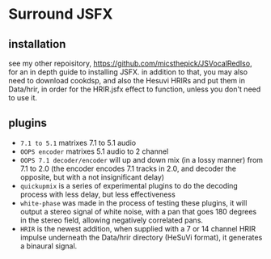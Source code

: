 # Surround JSFX

## installation

see my other repoisitory, https://github.com/micsthepick/JSVocalRedIso, for an in depth guide to installing JSFX.
in addition to that, you may also need to download cookdsp, and also the Hesuvi HRIRs and put them in Data/hrir, in order for the HRIR.jsfx effect to function, unless you don't need to use it.

## plugins

* `7.1 to 5.1` matrixes 7.1 to 5.1 audio
* `OOPS encoder` matrixes 5.1 audio to 2 channel
* `OOPS 7.1 decoder/encoder` will up and down mix (in a lossy manner) from 7.1 to 2.0 (the encoder encodes 7.1 tracks in 2.0, and decoder the opposite, but with a not insignificant delay)
* `quickupmix` is a series of experimental plugins to do the decoding process with less delay, but less effectiveness
* `white-phase` was made in the process of testing these plugins, it will output a stereo signal of white noise, with a pan that goes 180 degrees in the stereo field, allowing negatively correlated pans.
* `HRIR` is the newest addition, when supplied with a 7 or 14 channel HRIR impulse underneath the Data/hrir directory (HeSuVi format), it generates a binaural signal.
